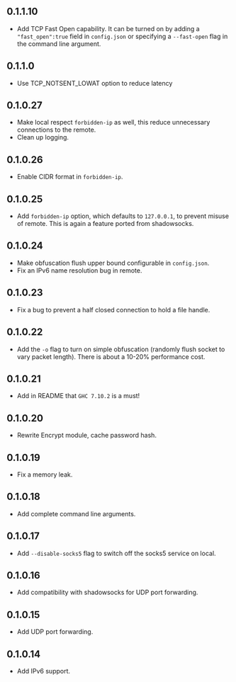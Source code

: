 0.1.1.10
--------
* Add TCP Fast Open capability. It can be turned on by adding a 
  `"fast_open":true` field in `config.json` or specifying a `--fast-open` flag
  in the command line argument.

0.1.1.0
-------
* Use TCP_NOTSENT_LOWAT option to reduce latency

0.1.0.27
--------
* Make local respect `forbidden-ip` as well, this reduce unnecessary connections
  to the remote.
* Clean up logging.

0.1.0.26
--------
* Enable CIDR format in `forbidden-ip`.

0.1.0.25
--------
* Add `forbidden-ip` option, which defaults to `127.0.0.1`, to prevent misuse
  of remote. This is again a feature ported from shadowsocks.

0.1.0.24
--------
* Make obfuscation flush upper bound configurable in `config.json`.
* Fix an IPv6 name resolution bug in remote.

0.1.0.23
---------
* Fix a bug to prevent a half closed connection to hold a file handle.

0.1.0.22
--------
* Add the `-o` flag to turn on simple obfuscation (randomly flush socket to vary
  packet length). There is about a 10-20% performance cost.

0.1.0.21
--------
* Add in README that `GHC 7.10.2` is a must!

0.1.0.20
--------
* Rewrite Encrypt module, cache password hash.

0.1.0.19
--------
* Fix a memory leak.

0.1.0.18
--------
* Add complete command line arguments.

0.1.0.17
--------
* Add `--disable-socks5` flag to switch off the socks5 service on local.

0.1.0.16
--------
* Add compatibility with shadowsocks for UDP port forwarding.

0.1.0.15
--------
* Add UDP port forwarding.

0.1.0.14
--------
* Add IPv6 support.
